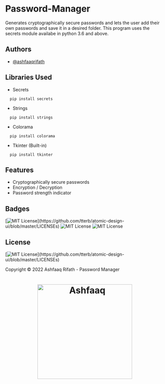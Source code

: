 # Password-Manager

Generates cryptographically secure passwords and lets the user add their own passwords and save it in a desired folder. This program uses the secrets module availabe in python 3.6 and above.


## Authors

- [@ashfaaqrifath](https://www.github.com/ashfaaqrifath)


## Libraries Used
* Secrets
```
  pip install secrets
```

* Strings
```
  pip install strings
```

* Colorama
```
  pip install colorama
```

* Tkinter (Built-in)
```
  pip install tkinter
```
## Features

- Cryptographically secure passwords
- Encryption / Decryption
- Password strength indicator


## Badges

[![MIT License](https://img.shields.io/apm/l/atomic-design-ui.svg?)](https://github.com/tterb/atomic-design-ui/blob/master/LICENSEs)
![MIT License](https://img.shields.io/github/followers/ashfaaqrifath?style=social)
![MIT License](https://img.shields.io/github/stars/ashfaaqrifath/Password-Manager?style=social)



## License

[![MIT License](https://img.shields.io/apm/l/atomic-design-ui.svg?)](https://github.com/tterb/atomic-design-ui/blob/master/LICENSEs)

Copyright © 2022 Ashfaaq Rifath - Password Manager


##
<h1 align="center">
  <img width="300" src="https://ashfaaqrifath.github.io/aqlogo9.png" alt="Ashfaaq">
</h1>

